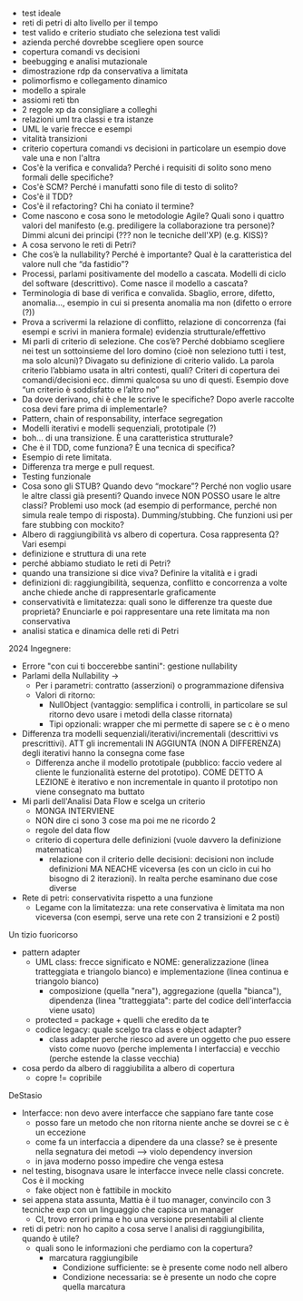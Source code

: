 - test ideale 
- reti di petri di alto livello per il tempo 
- test valido e criterio studiato che seleziona test validi 
- azienda perché dovrebbe scegliere open source 
- copertura comandi vs decisioni 
- beebugging e analisi mutazionale 
- dimostrazione rdp da conservativa a limitata 
- polimorfismo e collegamento dinamico 
- modello a spirale 
- assiomi reti tbn 
- 2 regole xp da consigliare a colleghi 
- relazioni uml tra classi e tra istanze
- UML le varie frecce e esempi 
- vitalità transizioni 
- criterio copertura comandi vs decisioni in particolare un esempio dove vale una e non l'altra
 - Cos'è la verifica e convalida? Perché i requisiti di solito sono meno formali delle specifiche?
- Cos'è SCM? Perché i manufatti sono file di testo di solito?
- Cos'è il TDD?
- Cos'è il refactoring? Chi ha coniato il termine? 
- Come nascono e cosa sono le metodologie Agile? Quali sono i quattro valori del manifesto (e.g. prediligere la collaborazione tra persone)? Dimmi alcuni dei principi (??? non le tecniche dell'XP) (e.g. KISS)?
- A cosa servono le reti di Petri?
- Che cos’è la nullability? Perché è importante? Qual è la caratteristica del valore null che “da fastidio”? 
- Processi, parlami positivamente del modello a cascata. Modelli di ciclo del software (descrittivo). Come nasce il modello a cascata? 
- Terminologia di base di verifica e convalida. Sbaglio, errore, difetto, anomalia…, esempio in cui si presenta anomalia ma non (difetto o errore (?)) 
- Prova a scrivermi la relazione di conflitto, relazione di concorrenza (fai esempi e scrivi in maniera formale) evidenzia strutturale/effettivo 
- Mi parli di criterio di selezione. Che cos’è? Perché dobbiamo scegliere nei test un sottoinsieme del loro domino (cioè non seleziono tutti i test, ma solo alcuni)? Divagato su definizione di criterio valido. La parola criterio l’abbiamo usata in altri contesti, quali? Criteri di copertura dei comandi/decisioni ecc. dimmi qualcosa su uno di questi. Esempio dove “un criterio è soddisfatto e l’altro no” 
- Da dove derivano, chi è che le scrive le specifiche? Dopo averle raccolte cosa devi fare prima di implementarle?
- Pattern, chain of responsability, interface segregation 
- Modelli iterativi e modelli sequenziali, prototipale (?) 
- boh... di una transizione. È una caratteristica strutturale? 
- Che è il TDD, come funziona? È una tecnica di specifica?
- Esempio di rete limitata. 
- Differenza tra merge e pull request.
- Testing funzionale
- Cosa sono gli STUB? Quando devo “mockare”? Perché non voglio usare le altre classi già presenti? Quando invece NON POSSO usare le altre classi? Problemi uso mock (ad esempio di performance, perché non simula reale tempo di risposta). Dumming/stubbing. Che funzioni usi per fare stubbing con mockito? 
- Albero di raggiungibilità vs albero di copertura. Cosa rappresenta Ω? Vari esempi 
- definizione e struttura di una rete 
- perché abbiamo studiato le reti di Petri? 
- quando una transizione si dice viva? Definire la vitalità e i gradi 
- definizioni di: raggiungibilità, sequenza, conflitto e concorrenza a volte anche chiede anche di rappresentarle graficamente 
- conservatività e limitatezza: quali sono le differenze tra queste due proprietà? Enunciarle e poi rappresentare una rete limitata ma non conservativa 
- analisi statica e dinamica delle reti di Petri

2024
Ingegnere:
- Errore "con cui ti boccerebbe santini": gestione nullability
- Parlami della Nullability -> 
	- Per i parametri: contratto (asserzioni) o programmazione difensiva  
	- Valori di ritorno: 
		- NullObject (vantaggio: semplifica i controlli, in particolare se sul ritorno devo usare i metodi della classe ritornata)
		- Tipi opzionali: wrapper che mi permette di sapere se c è o meno
- Differenza tra modelli sequenziali/iterativi/incrementali (descrittivi vs prescrittivi). ATT gli incrementali IN AGGIUNTA (NON A DIFFERENZA) degli iterativi hanno la consegna come fase
	- Differenza anche il modello prototipale (pubblico: faccio vedere al cliente le funzionalità esterne del prototipo). COME DETTO A LEZIONE è iterativo e non incrementale in quanto il prototipo non viene consegnato ma buttato 
- Mi parli dell'Analisi Data Flow e scelga un criterio
	- MONGA INTERVIENE
	- NON dire ci sono 3 cose ma poi me ne ricordo 2
	- regole del data flow
	- criterio di copertura delle definizioni (vuole davvero la definizione matematica) 
		- relazione con il criterio delle decisioni: decisioni non include definizioni MA NEACHE viceversa (es con un ciclo in cui ho bisogno di 2 iterazioni). In realta perche esaminano due cose diverse
- Rete di petri: conservativita rispetto a una funzione 
	- Legame con la limitatezza: una rete conservativa è limitata ma non viceversa (con esempi, serve una rete con 2 transizioni e 2 posti)

Un tizio fuoricorso
- pattern adapter
	- UML class: frecce significato e NOME: generalizzazione (linea tratteggiata e triangolo bianco) e implementazione (linea continua e triangolo bianco)
		- composizione (quella "nera"), aggregazione (quella "bianca"), dipendenza (linea "tratteggiata": parte del codice dell'interfaccia viene usato)
	- protected = package + quelli che eredito da te
	- codice legacy: quale scelgo tra class e object adapter?
		- class adapter perche riesco ad avere un oggetto che puo essere visto come nuovo (perche implementa l interfaccia) e vecchio (perche estende la classe vecchia)
- cosa perdo da albero di raggiubilita a albero di copertura 
	- copre != copribile

DeStasio
- Interfacce: non devo avere interfacce che sappiano fare tante cose
	- posso fare un metodo che non ritorna niente anche se dovrei se c è un eccezione
	- come fa un interfaccia a dipendere da una classe? se è presente nella segnatura dei metodi --> violo dependency inversion
	- in java moderno posso impedire che venga estesa
- nel testing, bisognava usare le interfacce invece nelle classi concrete. Cos è il mocking
	- fake object non è fattibile in mockito
- sei appena stata assunta, Mattia è il tuo manager, convincilo con 3 tecniche exp con un linguaggio che capisca un manager
	- CI, trovo errori prima e ho una versione presentabili al cliente
- reti di petri: non ho capito a cosa serve l analisi di raggiungibilita, quando è utile?
	- quali sono le informazioni che perdiamo con la copertura? 
		- marcatura raggiungibile
			- Condizione sufficiente: se è presente come nodo nell albero
			- Condizione necessaria: se è presente un nodo che copre quella marcatura 